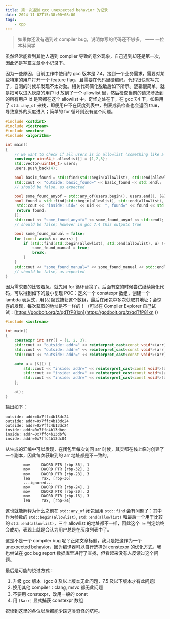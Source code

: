 ```yaml
---
title: 第一次遇到 gcc unexpected behavior 的记录
date: 2024-11-02T15:38:00+08:00
tags:
    - cpp
---
```


> 如果你还没有遇到过 compiler bug，说明你写的代码还不够多。 —— 一位本科同学

虽然经常能看到其他人遇到 compiler 导致的意外现象，自己遇到却还是第一次，因此还是写篇文章小小记录下。

因为一些原因，目前工作中使用的 gcc 版本是 7.4。接到一个业务需求，需要对某些特定的用户打开一个 feature flag，且需要在代码里硬编码。代码很快就写完了，自测的时候却发现不太对劲。相关代码简化脱敏后如下所示。逻辑很简单，就是把可以进入灰度的用户 id 放到了一个 allowlist 里，然后检查当前的请求涉及到的所有用户 id 是否都在这个 allowlist 中。奇怪之处在于，在 gcc 7.4 下，如果用了 `std::any_of` 来找，即便用户不在灰度列表中，列表成员检查也会返回 true，导致意外的灰度进入；简单的 for 循环则没有这个问题。

```cpp
#include <cstdint>
#include <iostream>
#include <vector>
#include <algorithm>

int main()
{
    // we want to check if all users is in allowlist (something like a feature flag)
    constexpr uint64_t allowlist[] = {1,2,3};
    std::vector<uint64_t> users;
    users.push_back(4);

    bool basic_found = std::find(std::begin(allowlist), std::end(allowlist), 4) != std::end(allowlist);
    std::cout << "outside: basic_found=" << basic_found << std::endl;
    // should be false, as expected

    bool some_found_anyof = std::any_of(users.begin(), users.end(), [&](const uint64_t uid) {
    bool found = std::find(std::begin(allowlist), std::end(allowlist), uid) != std::end(allowlist);
     std::cout << "inside: uid=" << uid <<  ", found=" << found << std::endl;
     return found;
    });
    std::cout << "some_found_anyof=" << some_found_anyof << std::endl;
    // should be false; however in gcc 7.4 this outputs true

    bool some_found_manual = false;
    for (const auto& u: users) {
        if (std::find(std::begin(allowlist), std::end(allowlist), u) != std::end(allowlist)) {
            some_found_manual = true;
            break;
        }
    }
    std::cout << "some_found_manual=" << some_found_manual << std::endl;
    // should be false, as expected
}
```

因为需求要的比较着急，就先用 for 循环替换了。后面有空的时候尝试继续简化代码，可以得到如下的最小复现 POC：定义一个 constexpr 数组，创建一个 lambda 表达式，用`[&]`隐式捕获这个数组，最后在闭包中多次获取其地址；会惊喜的发现，每次获取的地址是不一样的！（可以在 Compiler Explorer 自己试试：[https://godbolt.org/z/qdTfP81xn](https://godbolt.org/z/qdTfP81xn )）

```cpp
#include <iostream>

int main()
{
    constexpr int arr[] = {1, 2, 3};
    std::cout << "outside: addr=" << reinterpret_cast<const void*>(arr) << std::endl;
    std::cout << "outside: addr=" << reinterpret_cast<const void*>(arr) << std::endl;
    std::cout << "outside: addr=" << reinterpret_cast<const void*>(arr) << std::endl;

    auto a = [&]() {
        std::cout << "inside: addr=" << reinterpret_cast<const void*>(arr) << std::endl;
        std::cout << "inside: addr=" << reinterpret_cast<const void*>(arr) << std::endl;
        std::cout << "inside: addr=" << reinterpret_cast<const void*>(arr) << std::endl;
    };

    a();
}
```

输出如下：

```
outside: addr=0x7ffc4b13dc24
outside: addr=0x7ffc4b13dc24
outside: addr=0x7ffc4b13dc24
inside: addr=0x7ffc4b13dbec
inside: addr=0x7ffc4b13dbf8
inside: addr=0x7ffc4b13dc04
```

从生成的汇编中可以发现，在闭包里每次访问 arr 时候，其实都在栈上临时创建了一个副本，因此每次获取到的 arr 地址都是不一致的。

```
        mov     DWORD PTR [rbp-36], 1
        mov     DWORD PTR [rbp-32], 2
        mov     DWORD PTR [rbp-28], 3
        lea     rax, [rbp-36]
	    ...ignored...
		mov     DWORD PTR [rbp-24], 1
        mov     DWORD PTR [rbp-20], 2
        mov     DWORD PTR [rbp-16], 3
        lea     rax, [rbp-24]
```

这也就能解释为什么之前在 `std::any_of` 闭包里用 `std::find` 会有问题了：其中作为参数的 `std::begin(allowlist)`, `std::end(allowlist)` 和最后一个用于比较的 `std::end(allowlist)`，三个 allowlist 的地址都不一样，因此这个 `!=` 判定始终会成功，表现上就是会认为用户总是在灰度列表中了。

这是不是一个 compiler bug 呢？正如文章标题，我只是把这作为一个 unexpected behavior，因为编译器可以自行选择对 constexpr 的优化方式。我也尝试在 gcc bug report 数据库里进行了查找，但看起来没有人反馈过这个问题。

最后是可能的绕过方式：
1. 升级 gcc 版本（gcc 8 及以上版本无此问题，7.5 及以下版本才有此问题）
2. 换用其他 compiler：clang, msvc 都无此问题
3. 不要用 constexpr，改用一般的 const
4. 用 `[&arr]` 显式捕获 constexpr 数组

祝读到这里的各位以后都能少踩这类奇怪的坑吧。